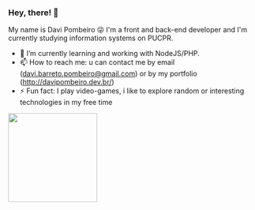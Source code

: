 ### Hey, there! 👋

My name is Davi Pombeiro 😜
I'm a front and back-end developer and I'm currently studying information systems on PUCPR.

- 🌱 I’m currently learning and working with NodeJS/PHP.
- 📫 How to reach me: u can contact me by email (davi.barreto.pombeiro@gmail.com) or by my portfolio (http://davipombeiro.dev.br/) 
- ⚡ Fun fact: I play video-games, i like to explore random or interesting technologies in my free time

<img height="180em" src="https://github-readme-stats.vercel.app/api?username=daviPombeiro&show_icons=true&hide_border=true&&count_private=true&include_all_commits=true" />

